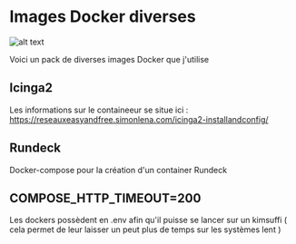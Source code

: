 # Images Docker diverses 

![alt text](https://badgen.net/badge//Docker/blue?icon=docker)

Voici un pack de diverses images Docker que j'utilise

## Icinga2 

Les informations sur le containeeur se situe ici : 
https://reseauxeasyandfree.simonlena.com/icinga2-installandconfig/

## Rundeck

Docker-compose pour la création d'un container Rundeck

## COMPOSE_HTTP_TIMEOUT=200

Les dockers possèdent en .env afin qu'il puisse se lancer sur un kimsuffi ( cela permet de leur laisser un peut plus de temps sur les systèmes lent )